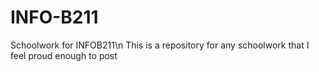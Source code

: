 # INFO-B211
Schoolwork for INFOB211\n
This is a repository for any schoolwork that I feel proud enough to post
